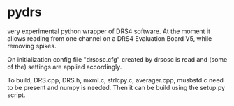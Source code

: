 # pydrs
very experimental python wrapper of DRS4 software. At the moment it allows reading from one channel on a DRS4 Evaluation Board V5, while removing spikes.

On initialization config file "drsosc.cfg" created by drsosc is read and (some of the) settings are applied accordingly.

To build, DRS.cpp, DRS.h, mxml.c, strlcpy.c, averager.cpp, musbstd.c need to be present and numpy is needed. Then it can be build using the setup.py script.
